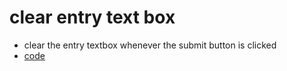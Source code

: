 # clear entry text box

-   clear the entry textbox whenever the submit button is clicked
-   [code](app.js)
